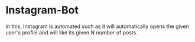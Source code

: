 # Instagram-Bot
In this, Instagram is automated such as it will automatically opens the given user's profile and will like its given N number of posts.
